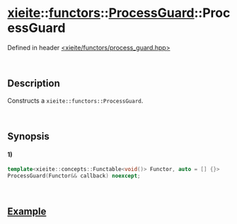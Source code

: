 # [xieite](../../../../../../xieite.md)\:\:[functors](../../../../../../functors.md)\:\:[ProcessGuard](../../../../process_guard.md)\:\:ProcessGuard
Defined in header [<xieite/functors/process_guard.hpp>](../../../../../../../include/xieite/functors/process_guard.hpp)

&nbsp;

## Description
Constructs a `xieite::functors::ProcessGuard`.

&nbsp;

## Synopsis
#### 1)
```cpp
template<xieite::concepts::Functable<void()> Functor, auto = [] {}>
ProcessGuard(Functor&& callback) noexcept;
```

&nbsp;

## [Example](../../../../process_guard.md#Example)

